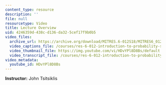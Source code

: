 ```yaml
---
content_type: resource
description: ''
file: null
resourcetype: Video
title: Lecture Overview
uid: 4246359d-438c-d136-da32-5cef17f9b0b5
video_files:
  archive_url: https://archive.org/download/MITRES.6-012S18/MITRES6_012S18_L21-01_300k.mp4
  video_captions_file: /courses/res-6-012-introduction-to-probability-spring-2018/c9c3151247b95411bf9bad06df3dcbb4_HDvYPl8D8Bs.vtt
  video_thumbnail_file: https://img.youtube.com/vi/HDvYPl8D8Bs/default.jpg
  video_transcript_file: /courses/res-6-012-introduction-to-probability-spring-2018/d705a5a42c08b63d0d061743659623d9_HDvYPl8D8Bs.pdf
video_metadata:
  youtube_id: HDvYPl8D8Bs
---
```


**Instructor:** John Tsitsiklis